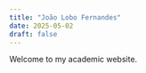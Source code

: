 ```yaml
---
title: "João Lobo Fernandes"
date: 2025-05-02
draft: false
---
```


Welcome to my academic website.
